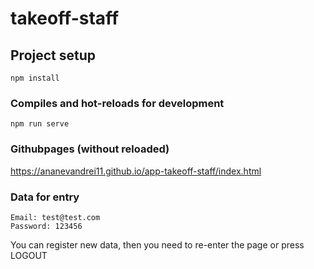 # takeoff-staff

## Project setup
```
npm install
```

### Compiles and hot-reloads for development
```
npm run serve
```

### Githubpages (without  reloaded)

https://ananevandrei11.github.io/app-takeoff-staff/index.html

### Data for entry
```
Email: test@test.com
Password: 123456
```
You can register new data, then you need to re-enter the page or press LOGOUT
